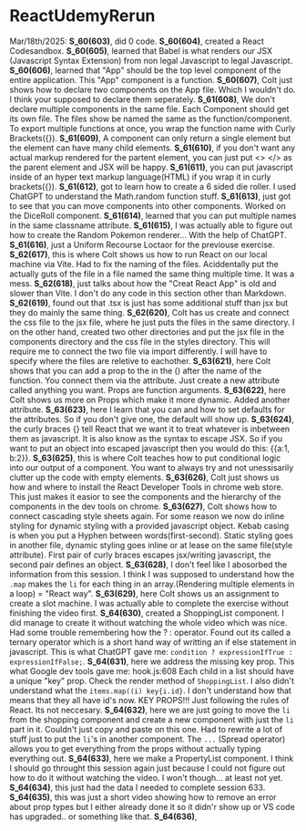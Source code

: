 # ReactUdemyRerun
Mar/18th/2025:
    **S_60(603)**, did 0 code.
    **S_60(604)**, created a React Codesandbox.
    **S_60(605)**, learned that Babel is what renders our JSX (Javascript Syntax Extension) from non legal Javascript to legal Javascript.
    **S_60(606)**, learned that "App" should be the top level component of the entire application. This "App" component is a function.
    **S_60(607)**, Colt just shows how to declare two components on the App file. Which I wouldn't do. I think your supposed to declare them seperately.
    **S_61(608)**, We don't declare multiple components in the same file. Each Component should get its own file. The files show be named the same as the function/component. To export multiple functions at once, you wrap the function name with Curly Brackets({}).
    **S_61(609)**, A component can only return a single element but the element can have many child elements.
    **S_61(610)**, if you don't want any actual markup rendered for the partent element, you can just put <> </> as the parent element and JSX will be happy.
    **S_61(611)**, you can put javascript inside of an hyper text markup language(HTML) if you wrap it in curly brackets({}).
    **S_61(612)**, got to learn how to create a 6 sided die roller. I used ChatGPT to understand the Math.random function stuff.
    **S_61(613)**, just got to see that you can move components into other components. Worked on the DiceRoll component.
    **S_61(614)**, learned that you can put multiple names in the same classname attribute.
    **S_61(615)**, I was actually able to figure out how to create the Random Pokemon renderer... With the help of ChatGPT.
    **S_61(616)**, just a Uniform Recourse Loctaor for the previouse exercise.
    **S_62(617)**, this is where Colt shows us how to run React on our local machine via Vite. Had to fix the naming of the files. Aciddentally put the actually guts of the file in a file named the same thing multiple time. It was a mess.
    **S_62(618)**, just talks about how the "Creat React App" is old and slower than Vite.
    I don't do any code in this section other than Markdown.
    **S_62(619)**, found out that .tsx is just has some additional stuff than jsx but they do mainly the same thing.
    **S_62(620)**, Colt has us create and connect the css file to the jsx file, where he just puts the files in the same directory. I on the other hand, created two other directories and put the jsx file in the components directory and the css file in the styles directory. This will require me to connect the two file via import differently. I will have to specify where the files are reletive to eachother.
    **S_63(621)**, here Colt shows that you can add a prop to the in the () after the name of the function. You connect them via the attribute. Just create a new attribute called anything you want. Props are function arguments.
    **S_63(622)**, here Colt shows us more on Props which make it more dynamic. Added another attribute.
    **S_63(623)**, here I learn that you can and how to set defaults for the attributes.
    So if you don't give one, the default will show up.
    **S_63(624)**, the curly braces {} tell React that we want it to treat whatever is inbetween them as javascript. It is also know as the syntax to escape JSX. So if you want to put an object into escaped javascript then you would do this: 
    {{a:1, b:2}}.
    **S_63(625)**, this is where Colt teaches how to put conditional logic into our output of a component. You want to always try and not unessisarily clutter up the code with empty elements.
    **S_63(626)**, Colt just shows us how and where to install the React Developer Tools in chrome web store. This just makes it easior to see the components and the hierarchy of the components in the dev tools on chrome.
    **S_63(627)**, Colt shows how to connect cascading style sheets again. For some reason we now do inline styling for dynamic styling with a provided javascript object. Kebab casing is when you put a Hyphen between words(first-second).
    Static styling goes in another file, dynamic styling goes inline or at lease on the same file(style attribute). First pair of curly braces escapes jsx/writing javascript, the second pair defines an object.
    **S_63(628)**, I don't feel like I abosorbed the information from this session. I think I was supposed to understand how the `.map` makes the `li` for each thing in an array.(Rendering multiple elements in a loop) = "React way".
    **S_63(629)**, here Colt shows us an assignment to create a slot machine. I was actually able to complete the exercise without finishing the video first.
    **S_64(630)**, created a ShoppingList component. I did manage to create it without watching the whole video which was nice. Had some trouble remembering how the ? : operator. Found out its called a ternary operator which is a short hand way of writting an if else statement in javascript. This is what ChatGPT gave me:
    `condition ? expressionIfTrue : expressionIfFalse;`.
    **S_64(631)**, here we address the missing key prop. This what Google dev tools gave me: hook.js:608 Each child in a list should have a unique "key" prop.
Check the render method of `ShoppingList`. I also didn't understand what the `items.map((i) key{i.id}`. I don't understand how that means that they all have id's now. KEY PROPS!!! Just following the rules of React. Its not neccesary.
    **S_64(632)**, here we are just going to move the `li` from the shopping component and create a new component with just the `li` part in it. Couldn't just copy and paste on this one. Had to rewrite a lot of stuff just to put the `li`'s in another component. The `...` (Spread operator) allows you to get everything from the props without actually typing everything out.
    **S_64(633)**, here we make a PropertyList component. I think I should go throught this session again just because I could not figure out how to do it without watching the video. I won't though... at least not yet.
    **S_64(634)**, this just had the data I needed to complete session 633.
    **S_64(635)**, this was just a short video showing how to remove an error about prop types but I either already done it so it didn'r show up or VS code has upgraded.. or something like that.
    **S_64(636)**,